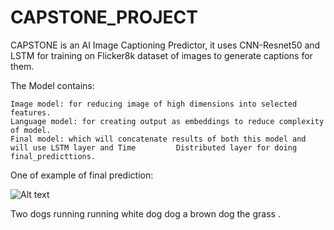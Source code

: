 # CAPSTONE_PROJECT
CAPSTONE is an AI Image Captioning Predictor, it uses CNN-Resnet50 and LSTM for training on Flicker8k dataset of images to generate captions for them.

The Model contains:

    Image model: for reducing image of high dimensions into selected features.
    Language model: for creating output as embeddings to reduce complexity of model.
    Final model: which will concatenate results of both this model and will use LSTM layer and Time 		Distributed layer for doing final_predicttions.

One of example of final prediction:

![Alt text](test_image.jpg?raw=true "Title")

Two dogs running running white dog dog a brown dog the grass .
